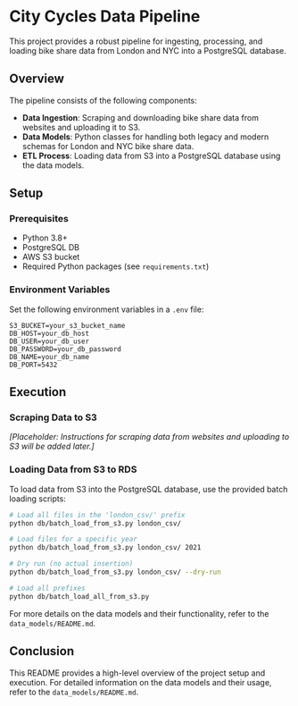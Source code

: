 # City Cycles Data Pipeline

This project provides a robust pipeline for ingesting, processing, and loading bike share data from London and NYC into a PostgreSQL database.

## Overview

The pipeline consists of the following components:

- **Data Ingestion**: Scraping and downloading bike share data from websites and uploading it to S3.
- **Data Models**: Python classes for handling both legacy and modern schemas for London and NYC bike share data.
- **ETL Process**: Loading data from S3 into a PostgreSQL database using the data models.

## Setup

### Prerequisites

- Python 3.8+
- PostgreSQL DB
- AWS S3 bucket
- Required Python packages (see `requirements.txt`)

### Environment Variables

Set the following environment variables in a `.env` file:

```
S3_BUCKET=your_s3_bucket_name
DB_HOST=your_db_host
DB_USER=your_db_user
DB_PASSWORD=your_db_password
DB_NAME=your_db_name
DB_PORT=5432
```

## Execution

### Scraping Data to S3

*[Placeholder: Instructions for scraping data from websites and uploading to S3 will be added later.]*

### Loading Data from S3 to RDS

To load data from S3 into the PostgreSQL database, use the provided batch loading scripts:

```bash
# Load all files in the 'london_csv/' prefix
python db/batch_load_from_s3.py london_csv/

# Load files for a specific year
python db/batch_load_from_s3.py london_csv/ 2021

# Dry run (no actual insertion)
python db/batch_load_from_s3.py london_csv/ --dry-run

# Load all prefixes
python db/batch_load_all_from_s3.py
```

For more details on the data models and their functionality, refer to the `data_models/README.md`.

## Conclusion

This README provides a high-level overview of the project setup and execution. For detailed information on the data models and their usage, refer to the `data_models/README.md`.
